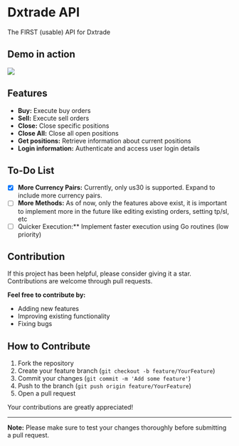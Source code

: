 # Dxtrade API
The FIRST (usable) API for Dxtrade
## Demo in action
<img src="https://imgur.com/O960lKN.gif">

## Features

- **Buy:** Execute buy orders
- **Sell:** Execute sell orders
- **Close:** Close specific positions
- **Close All:** Close all open positions
- **Get positions:** Retrieve information about current positions
- **Login information:** Authenticate and access user login details

## To-Do List

- [x] **More Currency Pairs:** Currently, only us30 is supported. Expand to include more currency pairs.
- [ ] **More Methods:** As of now, only the features above exist, it is important to implement more in the future like editing existing orders, setting tp/sl, etc
- [ ] Quicker Execution:** Implement faster execution using Go routines (low priority)

## Contribution

If this project has been helpful, please consider giving it a star. Contributions are welcome through pull requests.

**Feel free to contribute by:**
- Adding new features
- Improving existing functionality
- Fixing bugs

## How to Contribute

1. Fork the repository
2. Create your feature branch (`git checkout -b feature/YourFeature`)
3. Commit your changes (`git commit -m 'Add some feature'`)
4. Push to the branch (`git push origin feature/YourFeature`)
5. Open a pull request

Your contributions are greatly appreciated!

---

**Note:** Please make sure to test your changes thoroughly before submitting a pull request.

